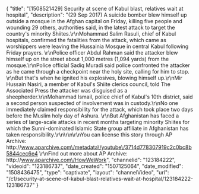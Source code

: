 {
    "title": "[1508521429] Security at scene of Kabul blast, relatives wait at hospital",
    "description": "(29 Sep 2017) A suicide bomber blew himself up outside a mosque in the Afghan capital on Friday, killing five people and wounding 29 others, authorities said, in the latest attack to target the country's minority Shiites.\r\nMohammad Salim Rasuli, chief of Kabul hospitals, confirmed the fatalities from the attack, which came as worshippers were leaving the Hussainia Mosque in central Kabul following Friday prayers. \r\nPolice officer Abdul Rahman said the attacker blew himself up on the street about 1,000 metres (1,094 yards) from the mosque.\r\nPolice official Sadiq Muradi said police confronted the attacker as he came through a checkpoint near the holy site, calling for him to stop. \r\nBut that's when he ignited his explosives, blowing himself up.\r\nMir Hussain Nasiri, a member of Kabul's Shiite clerics council, told The Associated Press the attacker was disguised as a sheepherder.\r\nMohammad Ismail, police chief of Kabul's 10th district, said a second person suspected of involvement was in custody.\r\nNo one immediately claimed responsibility for the attack, which took place two days before the Muslim holy day of Ashura. \r\nBut Afghanistan has faced a series of large-scale attacks in recent months targeting minority Shiites for which the Sunni-dominated Islamic State group affiliate in Afghanistan has taken responsibility.\r\n\r\n\r\nYou can license this story through AP Archive: http:\/\/www.aparchive.com\/metadata\/youtube\/3714d778307919c2c0bc8b5844cec6e4 \r\nFind out more about AP Archive: http:\/\/www.aparchive.com\/HowWeWork",
    "channelid": "123184222",
    "videoid": "123186737",
    "date_created": "1507125064",
    "date_modified": "1508436475",
    "type": "captivate",
    "layout": "channelVideo",
    "url": "\/c1\/security-at-scene-of-kabul-blast-relatives-wait-at-hospital\/123184222-123186737"
}